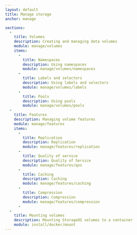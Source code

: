```yaml
---
layout: default
title: Manage storage
anchor: manage

sections:
  -
    title: Volumes
    description: Creating and managing data volumes
    module: manage/volumes
    items:
      -
        title: Namespaces
        description: Using namespaces
        module: manage/volumes/namespaces
      -
        title: Labels and selectors
        description: Using labels and selectors
        module: manage/volumes/labels
      -
        title: Pools
        description: Using pools
        module: manage/volumes/pools
  -
    title: Features
    description: Managing volume features
    module: manage/features
    items:
      -
        title: Replication
        description: Replication
        module: manage/features/replication
      -
        title: Quality of service
        description: Quality of Service
        module: manage/features/qos
      -
        title: Caching
        description: Caching
        module: manage/features/caching
      -
        title: Compression
        description: Compression
        module: manage/features/compression
      -
  -
    title: Mounting volumes
    description: Mounting StorageOS volumes to a container
    module: install/docker/mount
---
```

